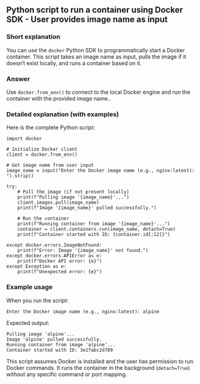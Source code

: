 ## Python script to run a container using Docker SDK - User provides image name as input

### Short explanation
You can use the `docker` Python SDK to programmatically start a Docker container. This script takes an image name as input, pulls the image if it doesn’t exist locally, and runs a container based on it.

### Answer
Use `docker.from_env()` to connect to the local Docker engine and run the container with the provided image name..

### Detailed explanation (with examples)

Here is the complete Python script:

```
import docker

# Initialize Docker client
client = docker.from_env()

# Get image name from user input
image_name = input("Enter the Docker image name (e.g., nginx:latest): ").strip()

try:
    # Pull the image (if not present locally)
    print(f"Pulling image '{image_name}'...")
    client.images.pull(image_name)
    print(f"Image '{image_name}' pulled successfully.")

    # Run the container
    print(f"Running container from image '{image_name}'...")
    container = client.containers.run(image_name, detach=True)
    print(f"Container started with ID: {container.id[:12]}")

except docker.errors.ImageNotFound:
    print(f"Error: Image '{image_name}' not found.")
except docker.errors.APIError as e:
    print(f"Docker API error: {e}")
except Exception as e:
    print(f"Unexpected error: {e}")
```

### Example usage

When you run the script:

    Enter the Docker image name (e.g., nginx:latest): alpine

Expected output:

    Pulling image 'alpine'...
    Image 'alpine' pulled successfully.
    Running container from image 'alpine'...
    Container started with ID: 3e1fabc2d789

This script assumes Docker is installed and the user has permission to run Docker commands. It runs the container in the background (`detach=True`) without any specific command or port mapping.
